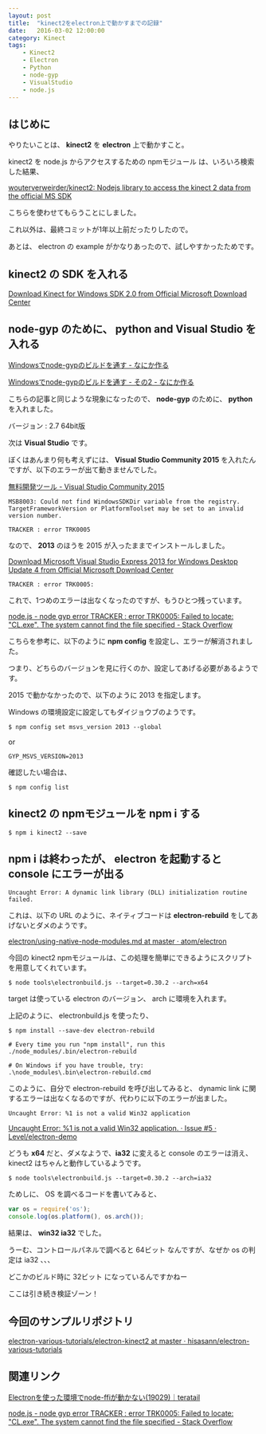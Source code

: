 ```yaml
---
layout: post
title:  "kinect2をelectron上で動かすまでの記録"
date:   2016-03-02 12:00:00
category: Kinect
tags:
    - Kinect2
    - Electron
    - Python
    - node-gyp
    - VisualStudio
    - node.js
---
```


## はじめに

やりたいことは、 **kinect2** を **electron** 上で動かすこと。

kinect2 を node.js からアクセスするための npmモジュール は、いろいろ検索した結果、

[wouterverweirder/kinect2: Nodejs library to access the kinect 2 data from the official MS SDK](https://github.com/wouterverweirder/kinect2)

こちらを使わせてもらうことにしました。

これ以外は、最終コミットが1年以上前だったりしたので。

あとは、 electron の example がかなりあったので、試しやすかったためです。

## kinect2 の SDK を入れる

[Download Kinect for Windows SDK 2.0 from Official Microsoft Download Center](https://www.microsoft.com/en-us/download/details.aspx?id=44561)

## node-gyp のために、 python and Visual Studio を入れる

[Windowsでnode-gypのビルドを通す - なにか作る](http://create-something.hatenadiary.jp/entry/2014/07/13/021655)

[Windowsでnode-gypのビルドを通す - その2 - なにか作る](http://create-something.hatenadiary.jp/entry/2014/07/21/185404)

こちらの記事と同じような現象になったので、 **node-gyp** のために、 **python** を入れました。

バージョン : 2.7 64bit版

次は **Visual Studio** です。

ぼくはあんまり何も考えずには、 **Visual Studio Community 2015** を入れたんですが、以下のエラーが出て動きませんでした。

[無料開発ツール - Visual Studio Community 2015](https://www.visualstudio.com/products/visual-studio-community-vs)

    MSB8003: Could not find WindowsSDKDir variable from the registry.  TargetFrameworkVersion or PlatformToolset may be set to an invalid version number.
    
    TRACKER : error TRK0005

なので、 **2013** のほうを 2015 が入ったままでインストールしました。
  
[Download Microsoft Visual Studio Express 2013 for Windows Desktop Update 4 from Official Microsoft Download Center](https://www.microsoft.com/ja-jp/download/details.aspx?id=44914)

    TRACKER : error TRK0005:

これで、1つめのエラーは出なくなったのですが、もうひとつ残っています。

[node.js - node gyp error TRACKER : error TRK0005: Failed to locate: "CL.exe". The system cannot find the file specified - Stack Overflow](http://stackoverflow.com/questions/33183161/node-gyp-error-tracker-error-trk0005-failed-to-locate-cl-exe-the-system-c)

こちらを参考に、以下のように **npm config** を設定し、エラーが解消されました。

つまり、どちらのバージョンを見に行くのか、設定してあげる必要があるようです。

2015 で動かなかったので、以下のように 2013 を指定します。

Windows の環境設定に設定してもダイジョウブのようです。

    $ npm config set msvs_version 2013 --global

or

    GYP_MSVS_VERSION=2013
  
確認したい場合は、

    $ npm config list

## kinect2 の npmモジュールを npm i する

    $ npm i kinect2 --save

## npm i は終わったが、 electron を起動すると console にエラーが出る

    Uncaught Error: A dynamic link library (DLL) initialization routine failed.
  
これは、以下の URL のように、ネイティブコードは **electron-rebuild** をしてあげないとダメのようです。

[electron/using-native-node-modules.md at master · atom/electron](https://github.com/atom/electron/blob/master/docs/tutorial/using-native-node-modules.md)

今回の kinect2 npmモジュールは、この処理を簡単にできるようにスクリプトを用意してくれています。

    $ node tools\electronbuild.js --target=0.30.2 --arch=x64

target は使っている electron のバージョン、 arch に環境を入れます。

上記のように、 electronbuild.js を使ったり、
  
    $ npm install --save-dev electron-rebuild
    
    # Every time you run "npm install", run this
    ./node_modules/.bin/electron-rebuild
    
    # On Windows if you have trouble, try:
    .\node_modules\.bin\electron-rebuild.cmd

このように、自分で electron-rebuild を呼び出してみると、 dynamic link に関するエラーは出なくなるのですが、代わりに以下のエラーが出ました。

    Uncaught Error: %1 is not a valid Win32 application

[Uncaught Error: %1 is not a valid Win32 application. · Issue #5 · Level/electron-demo](https://github.com/Level/electron-demo/issues/5)

どうも **x64** だと、ダメなようで、**ia32** に変えると console のエラーは消え、 kinect2 はちゃんと動作しているようです。

    $ node tools\electronbuild.js --target=0.30.2 --arch=ia32
    
ためしに、 OS を調べるコードを書いてみると、

```javascript
var os = require('os');
console.log(os.platform(), os.arch());
```

結果は、 **win32 ia32** でした。

うーむ、コントロールパネルで調べると 64ビット なんですが、なぜか os の判定は ia32 、、、

どこかのビルド時に 32ビット になっているんですかねー

ここは引き続き検証ゾーン！

## 今回のサンプルリポジトリ

[electron-various-tutorials/electron-kinect2 at master · hisasann/electron-various-tutorials](https://github.com/hisasann/electron-various-tutorials/tree/master/electron-kinect2)

## 関連リンク

[Electronを使った環境でnode-ffiが動かない(19029)｜teratail](https://teratail.com/questions/19029)

[node.js - node gyp error TRACKER : error TRK0005: Failed to locate: "CL.exe". The system cannot find the file specified - Stack Overflow](http://stackoverflow.com/questions/33183161/node-gyp-error-tracker-error-trk0005-failed-to-locate-cl-exe-the-system-c)

